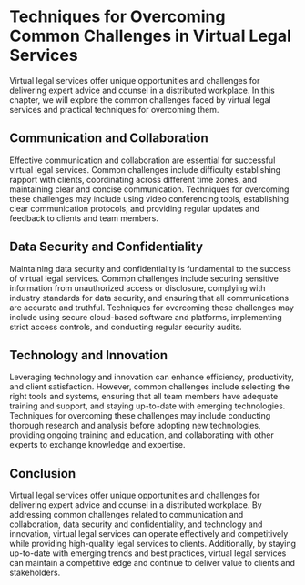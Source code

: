 # Techniques for Overcoming Common Challenges in Virtual Legal Services

Virtual legal services offer unique opportunities and challenges for delivering expert advice and counsel in a distributed workplace. In this chapter, we will explore the common challenges faced by virtual legal services and practical techniques for overcoming them.

Communication and Collaboration
-------------------------------

Effective communication and collaboration are essential for successful virtual legal services. Common challenges include difficulty establishing rapport with clients, coordinating across different time zones, and maintaining clear and concise communication. Techniques for overcoming these challenges may include using video conferencing tools, establishing clear communication protocols, and providing regular updates and feedback to clients and team members.

Data Security and Confidentiality
---------------------------------

Maintaining data security and confidentiality is fundamental to the success of virtual legal services. Common challenges include securing sensitive information from unauthorized access or disclosure, complying with industry standards for data security, and ensuring that all communications are accurate and truthful. Techniques for overcoming these challenges may include using secure cloud-based software and platforms, implementing strict access controls, and conducting regular security audits.

Technology and Innovation
-------------------------

Leveraging technology and innovation can enhance efficiency, productivity, and client satisfaction. However, common challenges include selecting the right tools and systems, ensuring that all team members have adequate training and support, and staying up-to-date with emerging technologies. Techniques for overcoming these challenges may include conducting thorough research and analysis before adopting new technologies, providing ongoing training and education, and collaborating with other experts to exchange knowledge and expertise.

Conclusion
----------

Virtual legal services offer unique opportunities and challenges for delivering expert advice and counsel in a distributed workplace. By addressing common challenges related to communication and collaboration, data security and confidentiality, and technology and innovation, virtual legal services can operate effectively and competitively while providing high-quality legal services to clients. Additionally, by staying up-to-date with emerging trends and best practices, virtual legal services can maintain a competitive edge and continue to deliver value to clients and stakeholders.
